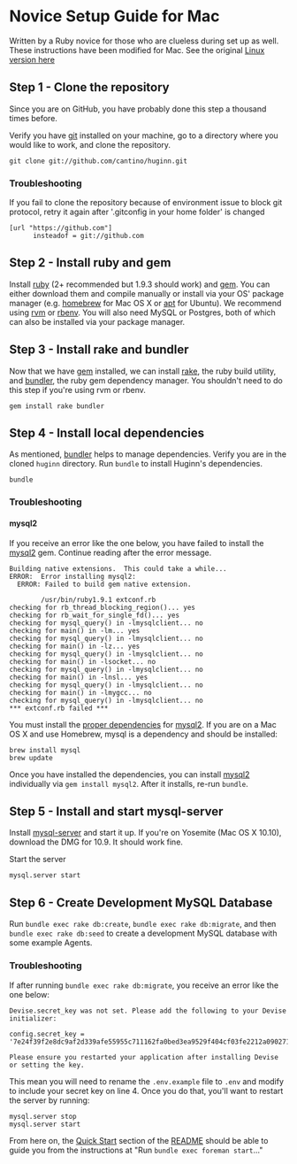 # Novice Setup Guide for Mac

Written by a Ruby novice for those who are clueless during set up as well.  These instructions have been modified for Mac. See the original [Linux version here](https://github.com/cantino/huginn/wiki/Novice-setup-guide)


## Step 1 - Clone the repository
Since you are on GitHub, you have probably done this step a thousand times before.

Verify you have [git][git] installed on your machine, go to a directory where you would like to work, and clone the repository.

[git]: http://git-scm.com/

```shell
git clone git://github.com/cantino/huginn.git
```

### Troubleshooting
If you fail to clone the repository because of environment issue to block git protocol, retry it again after '.gitconfig in your home folder' is changed
```shell
[url "https://github.com"]
      insteadof = git://github.com
```

## Step 2 - Install ruby and gem
Install [ruby][ruby] (2+ recommended but 1.9.3 should work) and [gem][gem]. You can either download them and compile manually or install via your OS' package manager (e.g. [homebrew][homebrew] for Mac OS X or [apt][apt] for Ubuntu).  We recommend using [rvm](http://rvm.io/) or [rbenv](https://github.com/sstephenson/rbenv).  You will also need MySQL or Postgres, both of which can also be installed via your package manager.

[ruby]: http://www.ruby-lang.org/en/
[gem]: http://rubygems.org/
[apt]: http://linux.die.net/man/8/apt-get
[homebrew]: http://brew.sh

## Step 3 - Install rake and bundler
Now that we have [gem][gem] installed, we can install [rake][rake], the ruby build utility, and [bundler][bundler], the ruby gem dependency manager.  You shouldn't need to do this step if you're using rvm or rbenv.

```shell
gem install rake bundler
```

[rake]: http://rake.rubyforge.org/
[bundler]: http://gembundler.com/

## Step 4 - Install local dependencies
As mentioned, [bundler][bundler] helps to manage dependencies. Verify you are in the cloned `huginn` directory. Run `bundle` to install Huginn's dependencies.

```shell
bundle
```

### Troubleshooting
#### mysql2
If you receive an error like the one below, you have failed to install the [mysql2][mysql2] gem. Continue reading after the error message.

[mysql2]: https://github.com/brianmario/mysql

```
Building native extensions.  This could take a while...
ERROR:  Error installing mysql2:
  ERROR: Failed to build gem native extension.

        /usr/bin/ruby1.9.1 extconf.rb
checking for rb_thread_blocking_region()... yes
checking for rb_wait_for_single_fd()... yes
checking for mysql_query() in -lmysqlclient... no
checking for main() in -lm... yes
checking for mysql_query() in -lmysqlclient... no
checking for main() in -lz... yes
checking for mysql_query() in -lmysqlclient... no
checking for main() in -lsocket... no
checking for mysql_query() in -lmysqlclient... no
checking for main() in -lnsl... yes
checking for mysql_query() in -lmysqlclient... no
checking for main() in -lmygcc... no
checking for mysql_query() in -lmysqlclient... no
*** extconf.rb failed ***
```

You must install the [proper dependencies][mysql2-deps] for [mysql2][mysql2]. If you are on a Mac OS X and use Homebrew, mysql is a dependency and should be installed:

```shell
brew install mysql
brew update
```

[mysql2-deps]: https://github.com/brianmario/mysql2#installing

Once you have installed the dependencies, you can install [mysql2][mysql2] individually via `gem install mysql2`. After it installs, re-run `bundle`.

## Step 5 - Install and start mysql-server
Install [mysql-server][mysql-server] and start it up. If you're on Yosemite (Mac OS X 10.10), download the DMG for 10.9. It should work fine.

[mysql-server]: http://dev.mysql.com/downloads/mysql

Start the server 

```shell
mysql.server start
```

## Step 6 - Create Development MySQL Database
Run `bundle exec rake db:create`, `bundle exec rake db:migrate`, and then `bundle exec rake db:seed` to create a development MySQL database with some example Agents.

### Troubleshooting
If after running `bundle exec rake db:migrate`, you receive an error like the one below:

```
Devise.secret_key was not set. Please add the following to your Devise initializer:

config.secret_key = '7e24f39f2e8dc9af2d339afe55955c711162fa0bed3ea9529f404cf03fe2212a090271c01bdfd06385b033515ef5619ba1744a471f94a126305cb96ce87b8ee0'

Please ensure you restarted your application after installing Devise or setting the key.
```

This mean you will need to rename the `.env.example` file to `.env` and modify to include your secret key on line 4. Once you do that, you'll want to restart the server by running:

```shell
mysql.server stop
mysql.server start
```

From here on, the [Quick Start][quick-start] section of the [README][README] should be able to guide you from the instructions at "Run `bundle exec foreman start`..." 

[quick-start]: https://github.com/cantino/huginn#quick-start
[README]: https://github.com/cantino/huginn#readme